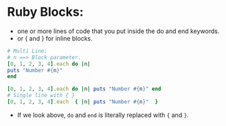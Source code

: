 # Ruby Blocks:

- one or more lines of code that you put inside the do and end keywords.
- or { and } for inline blocks.


```ruby
# Multi Line:
# n ==> Block parameter.
[0, 1, 2, 3, 4].each do |n|
puts "Number #{n}"
end

[0, 1, 2, 3, 4].each do |n| puts "Number #{n}" end
# Single line with { }
[0, 1, 2, 3, 4].each  { |n| puts "Number #{n}"  }
```

- If we look above, `do` and `end` is literally replaced with `{` and `}`.
